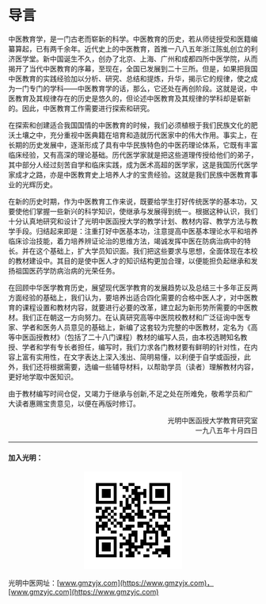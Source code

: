 # 导言

中医教育学，是一门古老而崭新的科学。中医教育的历史，若从师徒授受和医籍编纂算起，已有两千余年。近代史上的中医教育，首推一八八五年浙江陈虬创立的利济医学堂。新中国诞生不久，创办了北京、上海、广州和成都四所中医学院，从而揭开了当代中医教育的序幕，至现在，全国已发展到二十三所。但是，如果把我国中医教育的实践经验加以分析、研究、总结和提炼，升华，揭示它的规律，使之成为一门专门的学科——中医教育学的话，那么，它还处在再创阶段。这就是说，中医教育及其规律存在的历史是悠久的，但论述中医教育及其规律的学科却是崭新的。因此，中医教育工作需要进行探索和研究。

在探索和创建适合我国国情的中医教育的时候，我们必须植根于我们民族文化的肥沃土壤之中，充分重视中医典籍在培育和造就历代医家中的伟大作用。事实上，在长期的历史发展中，逐渐形成了具有中华民族特色的中医药理论体系，它既有丰富临床经验，又有高深的理论基础。历代医学家就是把这些道理传授给他们的弟子，其中部分人经过刻苦自学和临床实践，成为医术高超的医学家，这是我国历代医学家成才之路，亦是中医教育史上培养人才的宝贵经验。这就是我们民族中医教育事业的光辉历史。

在新的历史时期，作为中医教育工作来说，既要给学生打好传统医学的基本功，又要使他们掌握一些新兴的科学知识，使继承与发展得到统一。根据这种认识，我们十分认真地研究和设计了光明中医函授大学的教学计划、教材内容、教学方法与教学手段。归结起来即是：注重打好中医基本功，注意提高中医基本理论水平和培养临床诊治技能，着力培养辨证论治的思维方法，竭诚发挥中医在防病治病中的特长。并在这个基础上，扩大学员知识面。我们把这些要求与思想，全面体现在本校的教材建设中。其目的是使中医人才的知识结构更加合理，以便能担负起继承和发扬祖国医药学防病治病的光荣任务。

在回顾中华医学教育历史，展望现代医学教育的发展趋势以及总结三十多年正反两方面经验的基础上，我们认为，要培养出适合四化需要的合格中医人才，对中医教育的课程设置和教材内容，就要进行必要的改革，建立起为新形势所需要的中医教材。我们正在朝这一方向努力。在认真研究高等中医院校教材和广泛征询中医专家、学者和医务人员意见的基础上，新编了这套较为完整的中医教材，定名为《高等中医函授教材》（包括了二十八门课程）教材的编写人员，由本校选聘知名教授、学者和学有专长者担任，编写时，我们力求各门教材要有鲜明的针对性，在内容上富有实用性，在文字表达上深入浅出、简明易懂，以利便于自学或函授，此外，我们还将根据需要，选编一些辅导材料，以帮助学员（读者）理解教材内容，更好地学取中医知识。

由于教材编写时间仓促，又竭力于继承与创新,不足之处在所难免，敬希学员和广大读者惠赐宝贵意见，以便在再版时修订。

<div style="text-align: right">光明中医函授大学教育研究室</div>

<div style="text-align: right">一九八五年十月四日</div>

------

#### 加入光明：

<div style="text-align: center">
<img src="./img/gmzyjx-a.png" style="zoom:60%;" />
</div>

光明中医网址：[www.gmzyjx.com](https://www.gmzyjx.com)，[www.gmzyjc.com](https://www.gmzyjc.com)

